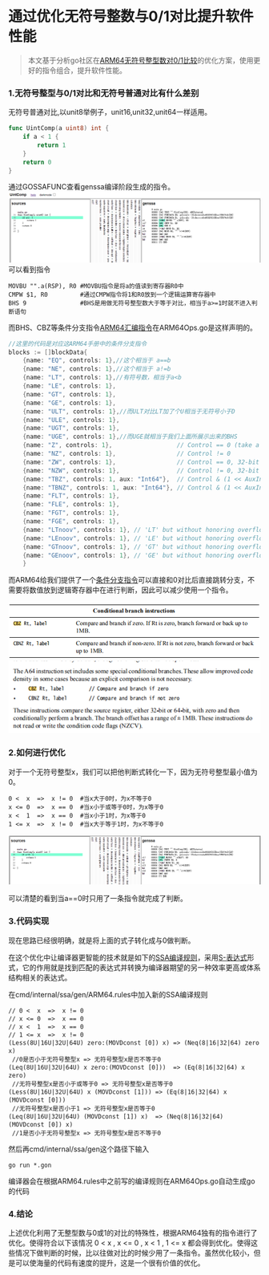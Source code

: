 # 通过优化无符号整数与0/1对比提升软件性能
> 本文基于分析go社区在[ARM64无符号整型数对0/1比较](https://go-review.googlesource.com/c/go/+/246857)的优化方案，使用更好的指令组合，提升软件性能。

### 1.无符号整型与0/1对比和无符号普通对比有什么差别

无符号普通对比,以unit8举例子，unit16,unit32,unit64一样适用。
```go
func UintComp(a uint8) int {
	if a < 1 {
		return 1
	}
	return 0
}
```
通过GOSSAFUNC查看genssa编译阶段生成的指令。
![images](images/normal_comp.png)
可以看到指令
```
MOVBU "".a(RSP), R0 #MOVBU指令是将a的值读到寄存器R0中
CMPW $1, R0         #通过CMPW指令将1和R0放到一个逻辑运算寄存器中
BHS 9               #BHS是用做无符号整型数大于等于对比，相当于a>=1时就不进入判断语句
```


而BHS、CBZ等条件分支指令[ARM64汇编指令](https://developer.arm.com/documentation/den0024/a/the-a64-instruction-set/data-processing-instructions/conditional-instructions?lang=en)在ARM64Ops.go是这样声明的。
```go
//这里的代码是对应这ARM64手册中的条件分支指令
blocks := []blockData{
	{name: "EQ", controls: 1},//这个相当于 a==b
	{name: "NE", controls: 1},//这个相当于 a!=b
	{name: "LT", controls: 1},//有符号数，相当于a<b
	{name: "LE", controls: 1},
	{name: "GT", controls: 1},
	{name: "GE", controls: 1},
	{name: "ULT", controls: 1},//而ULT对比LT加了个U相当于无符号小于D
	{name: "ULE", controls: 1},
	{name: "UGT", controls: 1},
	{name: "UGE", controls: 1},//而UGE就相当于我们上面所展示出来的BHS
	{name: "Z", controls: 1},                  // Control == 0 (take a register instead of flags)
	{name: "NZ", controls: 1},                 // Control != 0
	{name: "ZW", controls: 1},                 // Control == 0, 32-bit
	{name: "NZW", controls: 1},                // Control != 0, 32-bit
	{name: "TBZ", controls: 1, aux: "Int64"},  // Control & (1 << AuxInt) == 0
	{name: "TBNZ", controls: 1, aux: "Int64"}, // Control & (1 << AuxInt) != 0
	{name: "FLT", controls: 1},
	{name: "FLE", controls: 1},
	{name: "FGT", controls: 1},
	{name: "FGE", controls: 1},
	{name: "LTnoov", controls: 1}, // 'LT' but without honoring overflow
	{name: "LEnoov", controls: 1}, // 'LE' but without honoring overflow
	{name: "GTnoov", controls: 1}, // 'GT' but without honoring overflow
	{name: "GEnoov", controls: 1}, // 'GE' but without honoring overflow
	}	
```
而ARM64给我们提供了一个[条件分支指令](https://developer.arm.com/documentation/den0024/a/the-a64-instruction-set/flow-control?lang=en)可以直接和0对比后直接跳转分支，不需要将数值放到逻辑寄存器中在进行判断，因此可以减少使用一个指令。

![images](images/arm64_CBZ.png)
![images](images/arm64_CBZ_explain.png)
### 2.如何进行优化
对于一个无符号整型x，我们可以把他判断式转化一下，因为无符号整型最小值为0。
```
0 <  x  =>  x != 0  #当x大于0时，为x不等于0
x <= 0  =>  x == 0  #当x小于或等于0时，为x等于0
x <  1  =>  x == 0  #当x小于1时，为x等于0
1 <= x  =>  x != 0  #当x大于等于1时，为x不等于0
```

![images](images/arm64_CBNZ_test.png)

可以清楚的看到当a==0时只用了一条指令就完成了判断。

### 3.代码实现
现在思路已经很明确，就是将上面的式子转化成与0做判断。

在这个优化中让编译器更智能的技术就是如下的[SSA编译规则](https://github.com/golang/go/blob/master/src/cmd/compile/internal/ssa/gen/generic.rules)，采用[S-表达式](https://baike.baidu.com/item/S-%E8%A1%A8%E8%BE%BE%E5%BC%8F/4409560?fr=aladdin)形式，它的作用就是找到匹配的表达式并转换为编译器期望的另一种效率更高或体系结构相关的表达式。


在cmd/internal/ssa/gen/ARM64.rules中加入新的SSA编译规则
```
// 0 <  x  =>  x != 0
// x <= 0  =>  x == 0
// x <  1  =>  x == 0
// 1 <= x  =>  x != 0
(Less(8U|16U|32U|64U) zero:(MOVDconst [0]) x) => (Neq(8|16|32|64) zero x)
 //0是否小于无符号整型x => 无符号整型x是否不等于0
(Leq(8U|16U|32U|64U) x zero:(MOVDconst [0]))  => (Eq(8|16|32|64) x zero)
 //无符号整型x是否小于或等于0 => 无符号整型x是否等于0
(Less(8U|16U|32U|64U) x (MOVDconst [1])) => (Eq(8|16|32|64) x (MOVDconst [0]))
 //无符号整型x是否小于1 => 无符号整型x是否等于0
(Leq(8U|16U|32U|64U) (MOVDconst [1]) x)  => (Neq(8|16|32|64) (MOVDconst [0]) x)
 //1是否小于无符号整型x => 无符号整型x是否不等于0
```
然后再cmd/internal/ssa/gen这个路径下输入
```
go run *.gon
```
编译器会在根据ARM64.rules中之前写的编译规则在ARM64Ops.go自动生成go的代码

### 4.结论
上述优化利用了无整型数与0或1的对比的特殊性，根据ARM64独有的指令进行了优化。使得符合以下该情况 0 <  x , x <= 0 , x < 1 , 1 <= x 都会得到优化。使得这些情况下做判断的时候，比以往做对比的时候少用了一条指令。虽然优化较小，但是可以使海量的代码有速度的提升，这是一个很有价值的优化。






